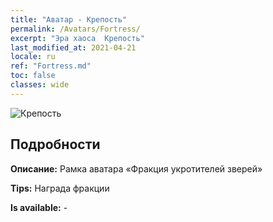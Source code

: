 ```yaml
---
title: "Аватар - Крепость"
permalink: /Avatars/Fortress/
excerpt: "Эра хаоса  Крепость"
last_modified_at: 2021-04-21
locale: ru
ref: "Fortress.md"
toc: false
classes: wide
---
```

 ![Крепость](/images/a/avatarFrame_46.png)

## Подробности

 **Описание:** Рамка аватара «Фракция укротителей зверей» 

 **Tips:** Награда фракции 

 **Is available:**  - 

